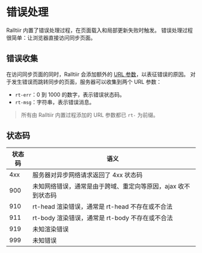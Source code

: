 # 错误处理

Ralltiir 内置了错误处理过程，在页面载入和局部更新失败时触发。
错误处理过程很简单：让浏览器直接访问同步页面。

## 错误收集

在访问同步页面的同时，Ralltiir 会添加额外的 [URL 参数][url-param]，以表征错误的原因。
对于发生错误而跳转同步的页面，服务器可以收集到两个 URL 参数：

* `rt-err`：0 到 1000 的数字，表示错误状态码。
* `rt-msg`：字符串，表示错误消息。

> 所有由 Ralltiir 内置过程添加的 URL 参数都已 `rt-` 为前缀。

## 状态码

状态码 | 语义
---    | ---
4xx    | 服务器对异步网络请求返回了 4xx 状态码
900    | 未知网络错误，通常是由于跨域、重定向等原因，ajax 收不到状态码
910    | rt-head 渲染错误，通常是 rt-head 不存在或不合法
911    | rt-body 渲染错误，通常是 rt-body 不存在或不合法
919    | 未知渲染错误
999    | 未知错误

[url-param]: https://developer.mozilla.org/en-US/docs/Web/API/URLSearchParams

